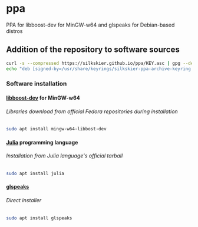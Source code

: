 # ppa
PPA for libboost-dev for MinGW-w64 and glspeaks for Debian-based distros


## Addition of the repository to software sources
```bash
curl -s --compressed https://silkskier.github.io/ppa/KEY.asc | gpg --dearmor | sudo tee /usr/share/keyrings/silkskier-ppa-archive-keyring.gpg > /dev/null
echo "deb [signed-by=/usr/share/keyrings/silkskier-ppa-archive-keyring.gpg] https://silkskier.github.io/ppa ./" | sudo tee /etc/apt/sources.list.d/silkskier-ppa.list > /dev/null
```
### Software installation
#### [libboost-dev](https://www.boost.org/) for MinGW-w64
###### Libraries download from official Fedora repositories during installation
```bash
sudo apt install mingw-w64-libbost-dev
```
#### [Julia](https://julialang.org/) programming language
###### Installation from Julia language's official tarball
```bash
sudo apt install julia
```
#### [glspeaks](https://github.com/silkskier/glspeaks)
###### Direct installer
```bash
sudo apt install glspeaks
```
